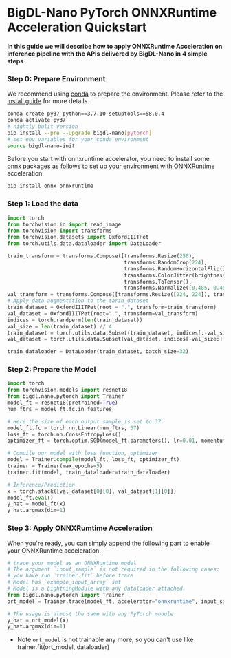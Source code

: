 # BigDL-Nano PyTorch ONNXRuntime Acceleration Quickstart

**In this guide we will describe how to apply ONNXRuntime Acceleration on inference pipeline with the APIs delivered by BigDL-Nano in 4 simple steps**

### **Step 0: Prepare Environment**
We recommend using [conda](https://docs.conda.io/projects/conda/en/latest/user-guide/install/) to prepare the environment. Please refer to the [install guide](../../UserGuide/python.md) for more details.

```bash
conda create py37 python==3.7.10 setuptools==58.0.4
conda activate py37
# nightly bulit version
pip install --pre --upgrade bigdl-nano[pytorch]
# set env variables for your conda environment
source bigdl-nano-init
```

Before you start with onnxruntime accelerator, you need to install some onnx packages as follows to set up your environment with ONNXRuntime acceleration.
```bash
pip install onnx onnxruntime
```
### **Step 1: Load the data**
```python
import torch
from torchvision.io import read_image
from torchvision import transforms
from torchvision.datasets import OxfordIIITPet
from torch.utils.data.dataloader import DataLoader

train_transform = transforms.Compose([transforms.Resize(256),
                                      transforms.RandomCrop(224),
                                      transforms.RandomHorizontalFlip(),
                                      transforms.ColorJitter(brightness=.5, hue=.3),
                                      transforms.ToTensor(),
                                      transforms.Normalize([0.485, 0.456, 0.406], [0.229, 0.224, 0.225])])
val_transform = transforms.Compose([transforms.Resize([224, 224]), transforms.ToTensor(), transforms.Normalize([0.485, 0.456, 0.406], [0.229, 0.224, 0.225])])
# Apply data augmentation to the tarin_dataset
train_dataset = OxfordIIITPet(root = ".", transform=train_transform)
val_dataset = OxfordIIITPet(root=".", transform=val_transform)
indices = torch.randperm(len(train_dataset))
val_size = len(train_dataset) // 4
train_dataset = torch.utils.data.Subset(train_dataset, indices[:-val_size])
val_dataset = torch.utils.data.Subset(val_dataset, indices[-val_size:])

train_dataloader = DataLoader(train_dataset, batch_size=32)
```

### **Step 2: Prepare the Model**
```python
import torch
from torchvision.models import resnet18
from bigdl.nano.pytorch import Trainer
model_ft = resnet18(pretrained=True)
num_ftrs = model_ft.fc.in_features

# Here the size of each output sample is set to 37.
model_ft.fc = torch.nn.Linear(num_ftrs, 37)
loss_ft = torch.nn.CrossEntropyLoss()
optimizer_ft = torch.optim.SGD(model_ft.parameters(), lr=0.01, momentum=0.9, weight_decay=5e-4)

# Compile our model with loss function, optimizer.
model = Trainer.compile(model_ft, loss_ft, optimizer_ft)
trainer = Trainer(max_epochs=5)
trainer.fit(model, train_dataloader=train_dataloader)

# Inference/Prediction
x = torch.stack([val_dataset[0][0], val_dataset[1][0]])
model_ft.eval()
y_hat = model_ft(x)
y_hat.argmax(dim=1)
```

### **Step 3: Apply ONNXRumtime Acceleration**
When you're ready, you can simply append the following part to enable your ONNXRuntime acceleration.
```python
# trace your model as an ONNXRuntime model
# The argument `input_sample` is not required in the following cases:
# you have run `trainer.fit` before trace
# Model has `example_input_array` set
# Model is a LightningModule with any dataloader attached.
from bigdl.nano.pytorch import Trainer
ort_model = Trainer.trace(model_ft, accelerator="onnxruntime", input_sample=torch.rand(1, 3, 224, 224))

# The usage is almost the same with any PyTorch module
y_hat = ort_model(x)
y_hat.argmax(dim=1)
```
- Note
    `ort_model` is not trainable any more, so you can't use like trainer.fit(ort_model, dataloader)